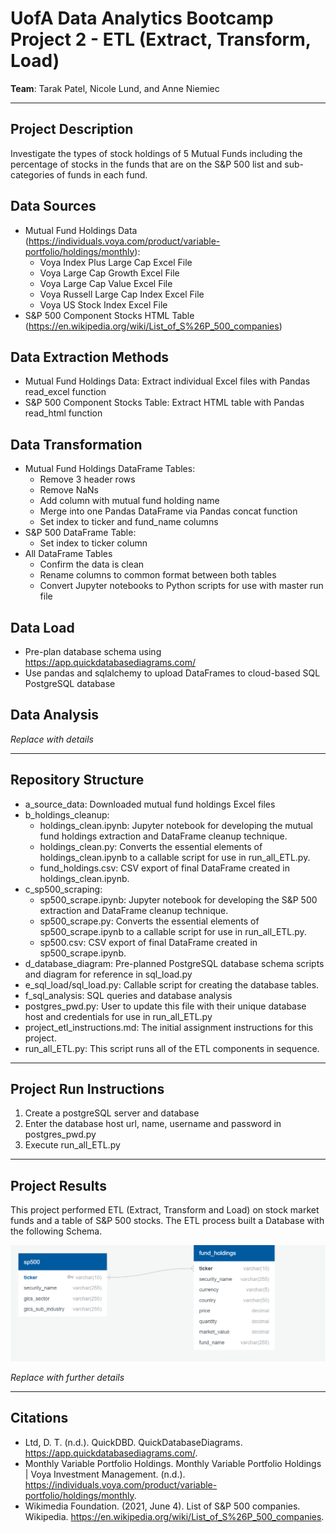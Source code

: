 # UofA Data Analytics Bootcamp Project 2 - ETL (Extract, Transform, Load)

**Team**:  Tarak Patel, Nicole Lund, and Anne Niemiec

-----

## Project Description
Investigate the types of stock holdings of 5 Mutual Funds including the percentage of stocks in the funds that are on the S&P 500 list and sub-categories of funds in each fund.

## Data Sources
* Mutual Fund Holdings Data (https://individuals.voya.com/product/variable-portfolio/holdings/monthly):  
    * Voya Index Plus Large Cap Excel File
    * Voya Large Cap Growth Excel File
    * Voya Large Cap Value Excel File
    * Voya Russell Large Cap Index Excel File
    * Voya US Stock Index Excel File
* S&P 500 Component Stocks HTML Table (https://en.wikipedia.org/wiki/List_of_S%26P_500_companies) 

## Data Extraction Methods
* Mutual Fund Holdings Data: Extract individual Excel files with Pandas read_excel function
* S&P 500 Component Stocks Table: Extract HTML table with Pandas read_html function

## Data Transformation
* Mutual Fund Holdings DataFrame Tables: 
    * Remove 3 header rows
    * Remove NaNs
    * Add column with mutual fund holding name
    * Merge into one Pandas DataFrame via Pandas concat function
    * Set index to ticker and fund_name columns
* S&P 500  DataFrame Table:
    * Set index to ticker column
* All  DataFrame Tables
    * Confirm the data is clean
    * Rename columns to common format between both tables
    * Convert Jupyter notebooks to Python scripts for use with master run file

## Data Load
* Pre-plan database schema using https://app.quickdatabasediagrams.com/
* Use pandas and sqlalchemy to upload DataFrames to cloud-based SQL PostgreSQL database

## Data Analysis
*Replace with details*

-----

## Repository Structure
* a_source_data: Downloaded mutual fund holdings Excel files
* b_holdings_cleanup: 
    * holdings_clean.ipynb: Jupyter notebook for developing the mutual fund holdings extraction and DataFrame cleanup technique.
    * holdings_clean.py: Converts the essential elements of holdings_clean.ipynb to a callable script for use in run_all_ETL.py.
    * fund_holdings.csv: CSV export of final DataFrame created in holdings_clean.ipynb.
* c_sp500_scraping:  
    * sp500_scrape.ipynb: Jupyter notebook for developing the S&P 500 extraction and DataFrame cleanup technique.
    * sp500_scrape.py: Converts the essential elements of sp500_scrape.ipynb to a callable script for use in run_all_ETL.py.
    * sp500.csv: CSV export of final DataFrame created in sp500_scrape.ipynb.
* d_database_diagram: Pre-planned PostgreSQL database schema scripts and diagram for reference in sql_load.py
* e_sql_load/sql_load.py: Callable script for creating the database tables.
* f_sql_analysis: SQL queries and database analysis
* postgres_pwd.py: User to update this file with their unique database host and credentials for use in run_all_ETL.py
* project_etl_instructions.md: The initial assignment instructions for this project.
* run_all_ETL.py: This script runs all of the ETL components in sequence.

-----

## Project Run Instructions
1. Create a postgreSQL server and database
2. Enter the database host url, name, username and password in postgres_pwd.py
3. Execute run_all_ETL.py

-----

## Project Results
This project performed ETL (Extract, Transform and Load) on stock market funds and a table of S&P 500 stocks.  The ETL process built a Database with the following Schema. 

![Database Schema Diagram](d_database_diagram/Database_diagram.PNG)

*Replace with further details*

-----



## Citations
* Ltd, D. T. (n.d.). QuickDBD. QuickDatabaseDiagrams. https://app.quickdatabasediagrams.com/. 
* Monthly Variable Portfolio Holdings. Monthly Variable Portfolio Holdings | Voya Investment Management. (n.d.). https://individuals.voya.com/product/variable-portfolio/holdings/monthly.
* Wikimedia Foundation. (2021, June 4). List of S&amp;P 500 companies. Wikipedia. https://en.wikipedia.org/wiki/List_of_S%26P_500_companies. 